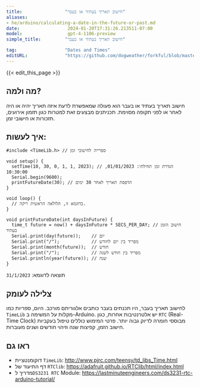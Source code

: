 ```yaml
---
title:                "חישוב תאריך בעתיד או בעבר"
aliases:
- he/arduino/calculating-a-date-in-the-future-or-past.md
date:                  2024-01-20T17:31:26.213511-07:00
model:                 gpt-4-1106-preview
simple_title:         "חישוב תאריך בעתיד או בעבר"

tag:                  "Dates and Times"
editURL:              "https://github.com/dogweather/forkful/blob/master/content/he/arduino/calculating-a-date-in-the-future-or-past.md"
---
```


{{< edit_this_page >}}

## מה ולמה?
חישוב תאריך בעתיד או בעבר הוא פעולה שמאפשרת לדעת איזה תאריך יהיה או היה לאחר או לפני תקופה מסוימת. תכניתנים מבצעים זאת למטרות כגון תזמון אירועים, תזכורות או חישובי זמן.

## איך לעשות:
```Arduino
#include <TimeLib.h> // ספרייה לחישובי זמן

void setup() {
  setTime(10, 30, 0, 1, 1, 2023); // הגדרת זמן תחילתי: 01/01/2023, 10:30:00
  Serial.begin(9600);
  printFutureDate(30); // הדפסת תאריך לאחר 30 ימים
}

void loop() {
  // בדוגמא זו, הלולאה הראשית ריקה.
}

void printFutureDate(int daysInFuture) {
  time_t future = now() + daysInFuture * SECS_PER_DAY; // חישוב הזמן בעתיד
  Serial.print(day(future));    // יום
  Serial.print("/");            // מפריד בין יום לחודש
  Serial.print(month(future));  // חודש
  Serial.print("/");            // מפריד בין חודש לשנה
  Serial.println(year(future)); // שנה
}
```
תוצאה לדוגמא: `31/1/2023`

## צלילה לעומק
לחישוב תאריך בעבר, היו תכנתים בעבר כותבים אלגוריתם מורכב. היום, ספריות כמו `TimeLib` מקלות על המשימה ב-Arduino. יש אלטרנטיבות אחרות, כגון `RTC` (Real-Time Clock) מבוססי חומרה לדיוק גבוה יותר. פרטי המימוש כוללים טיפול בעקביות חישוב הזמן, קפיצות שנה וזיהוי חודשים ושנים מעוברות.

## ראו גם
- דוקומנטציית `TimeLib`: http://www.pjrc.com/teensy/td_libs_Time.html
- דף התיעוד של `RTClib`: https://adafruit.github.io/RTClib/html/index.html
- מדריך ל`DS3231 RTC` Module: https://lastminuteengineers.com/ds3231-rtc-arduino-tutorial/
